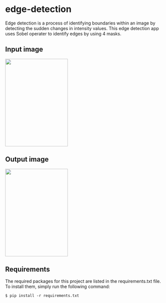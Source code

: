 # edge-detection
Edge detection is a process of identifying boundaries within an image by detecting the sudden changes in intensity values. This edge detection app uses Sobel operater to identify edges by using 4 masks.

## Input image
<img src="[http://url/image.png](https://github.com/agkittens/edge-detection/blob/main/assets/greenland.bmp)" height="280" width="200" >

## Output image
<img src="[http://url/image.png](https://github.com/agkittens/edge-detection/blob/main/assets/sobel.png)" height="280" width="200" >


## Requirements
The required packages for this project are listed in the requirements.txt file. To install them, simply run the following command:
```
$ pip install -r requirements.txt
```
